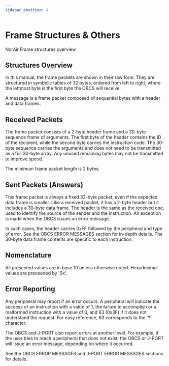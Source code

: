 ```yaml
---
sidebar_position: 4
---
```

# Frame Structures & Others

NorAir Frame structures overview

## Structures Overview
In this manual, the frame packets are shown in their raw form. They are structured in symbolic tables
of 32 bytes, ordered from left to right, where the leftmost byte is the first byte the OBCS will receive.

A message is a frame packet composed of sequential bytes with a header and data frames.

## Received Packets
The frame packet consists of a 2-byte header frame and a 30-byte sequence frame of
arguments. The first byte of the header contains the ID of the recipient, while the second byte
carries the instruction code. The 30-byte sequence carries the arguments and does not need to be
transmitted as a full 30-byte array. Any unused remaining bytes may not be transmitted to improve
speed.

The minimum frame packet length is 2 bytes.

## Sent Packets (Answers)
This frame packet is always a fixed 32-byte packet, even if the expected data frame is smaller.
Like a received packet, it has a 2-byte header but it includes a 30-byte data frame. The
header is the same as the received one, used to identify the source of the sender and the
instruction. An exception is made when the OBCS issues an error message.

In such cases, the header carries 0xFF followed by the peripheral and type of error.
See the OBCS ERROR MESSAGES section for in-depth details.
The 30-byte data frame contents are specific to each instruction.

## Nomenclature
All presented values are in base 10 unless otherwise noted. Hexadecimal values are preceeded by '0x'.

## Error Reporting
Any peripheral may report if an error occurs. A peripheral will indicate the success of an instruction
with a value of 1, the failure to accomplish or a malformed instruction with a value of 0, and 63
(0x3F) if it does not understand the request. For easy reference, 63 corresponds to the '?' character.

The OBCS and J-PORT also report errors at another level. For example, if the user tries to reach a
peripheral that does not exist, the OBCS or J-PORT will issue an error message, depending on where
it occurred.

See the OBCS ERROR MESSAGES and J-PORT ERROR MESSAGES sections for details.

